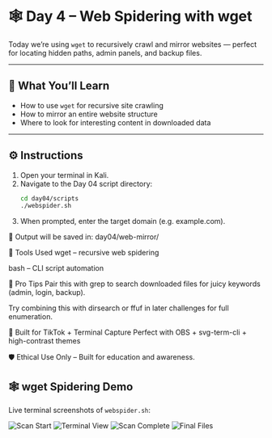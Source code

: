 # 🕸 Day 4 – Web Spidering with wget

Today we’re using `wget` to recursively crawl and mirror websites — perfect for locating hidden paths, admin panels, and backup files.

---

## 🚀 What You’ll Learn

- How to use `wget` for recursive site crawling
- How to mirror an entire website structure
- Where to look for interesting content in downloaded data

---

## ⚙️ Instructions

1. Open your terminal in Kali.
2. Navigate to the Day 04 script directory:
   ```bash
   cd day04/scripts
   ./webspider.sh

3. When prompted, enter the target domain (e.g. example.com).

📂 Output will be saved in:
day04/web-mirror/

🧰 Tools Used
wget – recursive web spidering

bash – CLI script automation

🎯 Pro Tips
Pair this with grep to search downloaded files for juicy keywords (admin, login, backup).

Try combining this with dirsearch or ffuf in later challenges for full enumeration.

🎥 Built for TikTok + Terminal Capture
Perfect with OBS + svg-term-cli + high-contrast themes

🛡️ Ethical Use Only – Built for education and awareness.

## 🕸️ wget Spidering Demo

Live terminal screenshots of `webspider.sh`:

![Scan Start](webspider_scan.png)
![Terminal View](webspider_terminal_view.png)
![Scan Complete](webspider_scan_complete.png)
![Final Files](webspider_finished.png)
